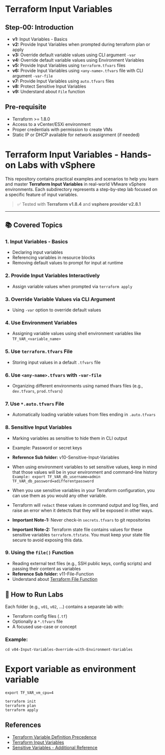 # Terraform Input Variables

## Step-00: Introduction
- **v1:** Input Variables - Basics
- **v2:** Provide Input Variables when prompted during terraform plan or apply
- **v3:** Override default variable values using CLI argument `-var` 
- **v4:** Override default variable values using Environment Variables
- **v5:** Provide Input Variables using `terraform.tfvars` files
- **v6:** Provide Input Variables using `<any-name>.tfvars` file with CLI 
argument `-var-file`
- **v7:** Provide Input Variables using `auto.tfvars` files
- **v8:** Protect Sensitive Input Variables
- **v9:** Understand about `File` function

## Pre-requisite
- Terraform >= 1.8.0
- Access to a vCenter/ESXi environment
- Proper credentials with permission to create VMs
- Static IP or DHCP available for network assignment (if needed)

# Terraform Input Variables - Hands-on Labs with vSphere

This repository contains practical examples and scenarios to help you learn and master **Terraform Input Variables** in real-world VMware vSphere environments. Each subdirectory represents a step-by-step lab focused on a specific feature of input variables.

> ✅ Tested with **Terraform v1.8.4** and **vsphere provider v2.8.1**

---

## 📚 Covered Topics

### 1. Input Variables - Basics
- Declaring input variables
- Referencing variables in resource blocks
- Removing default values to prompt for input at runtime

### 2. Provide Input Variables Interactively
- Assign variable values when prompted via `terraform apply`

### 3. Override Variable Values via CLI Argument
- Using `-var` option to override default values

### 4. Use Environment Variables
- Assigning variable values using shell environment variables like `TF_VAR_<variable_name>`

### 5. Use `terraform.tfvars` File
- Storing input values in a default `.tfvars` file

### 6. Use `<any-name>.tfvars` with `-var-file`
- Organizing different environments using named tfvars files (e.g., `dev.tfvars`, `prod.tfvars`)

### 7. Use `*.auto.tfvars` File
- Automatically loading variable values from files ending in `.auto.tfvars`

### 8. Sensitive Input Variables
- Marking variables as sensitive to hide them in CLI output
- Example: Password or secret keys

- **Reference Sub folder:** v10-Sensitive-Input-Variables
- When using environment variables to set sensitive values, keep in mind that those values will be in your environment and command-line history
`Example: export TF_VAR_db_username=admin TF_VAR_db_password=adifferentpassword`
- When you use sensitive variables in your Terraform configuration, you can use them as you would any other variable. 
- Terraform will `redact` these values in command output and log files, and raise an error when it detects that they will be exposed in other ways.
- **Important Note-1:** Never check-in `secrets.tfvars` to git repositories
- **Important Note-2:** Terraform state file contains values for these sensitive variables `terraform.tfstate`. You must keep your state file secure to avoid exposing this data.


### 9. Using the `file()` Function
- Reading external text files (e.g., SSH public keys, config scripts) and passing their content as variables
- **Reference Sub folder:** v11-File-Function
- Understand about [Terraform File Function](https://www.terraform.io/docs/language/functions/file.html)


## 🧪 How to Run Labs

Each folder (e.g., `v01`, `v02`, ...) contains a separate lab with:
- Terraform config files (`.tf`)
- Optionally a `*.tfvars` file
- A focused use-case or concept

### Example:
```
cd v04-Input-Variables-Override-with-Environment-Variables
```

# Export variable as environment variable
```
export TF_VAR_vm_cpu=4

terraform init
terraform plan
terraform apply
```

## References
- [Terraform Variable Definition Precedence](https://www.terraform.io/docs/language/values/variables.html#variable-definition-precedence)
- [Terraform Input Variables](https://www.terraform.io/docs/language/values/variables.html)
- [Sensitive Variables - Additional Reference](https://learn.hashicorp.com/tutorials/terraform/sensitive-variables)
